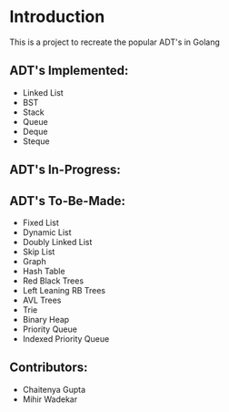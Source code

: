 # Introduction
This is a project to recreate the popular ADT's in Golang

## ADT's Implemented:
- Linked List
- BST
- Stack
- Queue
- Deque
- Steque

## ADT's In-Progress:


## ADT's To-Be-Made:
- Fixed List
- Dynamic List
- Doubly Linked List
- Skip List
- Graph
- Hash Table
- Red Black Trees
- Left Leaning RB Trees
- AVL Trees
- Trie
- Binary Heap
- Priority Queue
- Indexed Priority Queue

## Contributors:
- Chaitenya Gupta
- Mihir Wadekar

